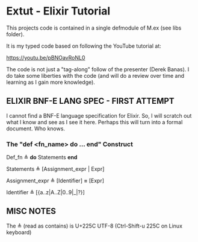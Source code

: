 # Extut - Elixir Tutorial

This projects code is contained in a single defmodule of M.ex (see libs folder).

It is my typed code based on following the YouTube tutorial at:

https://youtu.be/pBNOavRoNL0

The code is not just a "tag-along" follow of the presenter (Derek Banas). I do take some liberties with the code (and will do a review over time and learning as I gain more knowledge).

## ELIXIR BNF-E LANG SPEC - FIRST ATTEMPT
I cannot find a BNF-E language specification for Elixir. So, I will scratch out what I know and see as I see it here. Perhaps this will turn into a formal document. Who knows.

### The "def <fn_name> do ... end" Construct

Def_fn ≜ **do** Statements **end**

Statements ≜ [Assignment_expr | Expr]

Assignment_expr ≜ [Identifier] **=** [Expr]

Identifier ≜ [{a..z|A..Z|0..9|_|?}]

## MISC NOTES

The ≜ (read as contains) is U+225C UTF-8 (Ctrl-Shift-u 225C on Linux keyboard)
